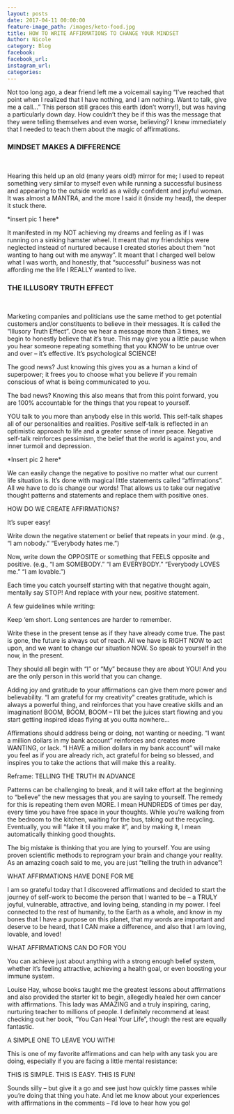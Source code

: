 ```yaml
---
layout: posts
date: 2017-04-11 00:00:00
feature-image_path: /images/keto-food.jpg
title: HOW TO WRITE AFFIRMATIONS TO CHANGE YOUR MINDSET
Author: Nicole
category: Blog
facebook:
facebook_url:
instagram_url:
categories:
---
```


Not too long ago, a dear friend left me a voicemail saying “I’ve reached that point when I realized that I have nothing, and I am nothing. Want to talk, give me a call…” This person still graces this earth (don’t worry!), but was having a particularly down day. How couldn’t they be if this was the message that they were telling themselves and even worse, believing? I knew immediately that I needed to teach them about the magic of affirmations.

### MINDSET MAKES A DIFFERENCE

&nbsp;

Hearing this held up an old (many years old!) mirror for me; I used to repeat something very similar to myself even while running a successful business and appearing to the outside world as a wildly confident and joyful woman. It was almost a MANTRA, and the more I said it (inside my head), the deeper it stuck there.

\*insert pic 1 here\*

It manifested in my NOT achieving my dreams and feeling as if I was running on a sinking hamster wheel. It meant that my friendships were neglected instead of nurtured because I created stories about them “not wanting to hang out with me anyway”. It meant that I charged well below what I was worth, and honestly, that “successful” business was not affording me the life I REALLY wanted to live.

### THE ILLUSORY TRUTH EFFECT

&nbsp;

Marketing companies and politicians use the same method to get potential customers and/or constituents to believe in their messages. It is called the “Illusory Truth Effect”. Once we hear a message more than 3 times, we begin to honestly believe that it’s true. This may give you a little pause when you hear someone repeating something that you KNOW to be untrue over and over – it’s effective. It’s psychological SCIENCE!

The good news? Just knowing this gives you as a human a kind of superpower; it frees you to choose what you believe if you remain conscious of what is being communicated to you.

The bad news? Knowing this also means that from this point forward, you are 100% accountable for the things that you repeat to yourself.

YOU talk to you more than anybody else in this world. This self-talk shapes all of our personalities and realities. Positive self-talk is reflected in an optimistic approach to life and a greater sense of inner peace. Negative self-talk reinforces pessimism, the belief that the world is against you, and inner turmoil and depression.

\*Insert pic 2 here\*

We can easily change the negative to positive no matter what our current life situation is. It’s done with magical little statements called “affirmations”. All we have to do is change our words! That allows us to take our negative thought patterns and statements and replace them with positive ones.

HOW DO WE CREATE AFFIRMATIONS?

It’s super easy!

Write down the negative statement or belief that repeats in your mind. (e.g., “I am nobody.” “Everybody hates me.”)

Now, write down the OPPOSITE or something that FEELS opposite and positive. (e.g., “I am SOMEBODY.” “I am EVERYBODY.” “Everybody LOVES me.” “I am lovable.”)

Each time you catch yourself starting with that negative thought again, mentally say STOP! And replace with your new, positive statement.

A few guidelines while writing:

Keep ‘em short. Long sentences are harder to remember.

Write these in the present tense as if they have already come true. The past is gone, the future is always out of reach. All we have is RIGHT NOW to act upon, and we want to change our situation NOW. So speak to yourself in the now, in the present.

They should all begin with “I” or “My” because they are about YOU! And you are the only person in this world that you can change.

Adding joy and gratitude to your affirmations can give them more power and believability. “I am grateful for my creativity” creates gratitude, which is always a powerful thing, and reinforces that you have creative skills and an imagination! BOOM, BOOM, BOOM – I’ll bet the juices start flowing and you start getting inspired ideas flying at you outta nowhere…

Affirmations should address being or doing, not wanting or needing. “I want a million dollars in my bank account” reinforces and creates more WANTING, or lack. “I HAVE a million dollars in my bank account” will make you feel as if you are already rich, act grateful for being so blessed, and inspires you to take the actions that will make this a reality.

Reframe: TELLING THE TRUTH IN ADVANCE

Patterns can be challenging to break, and it will take effort at the beginning to “believe” the new messages that you are saying to yourself. The remedy for this is repeating them even MORE. I mean HUNDREDS of times per day, every time you have free space in your thoughts. While you’re walking from the bedroom to the kitchen, waiting for the bus, taking out the recycling. Eventually, you will “fake it til you make it”, and by making it, I mean automatically thinking good thoughts.

The big mistake is thinking that you are lying to yourself. You are using proven scientific methods to reprogram your brain and change your reality. As an amazing coach said to me, you are just “telling the truth in advance”!

WHAT AFFIRMATIONS HAVE DONE FOR ME

I am so grateful today that I discovered affirmations and decided to start the journey of self-work to become the person that I wanted to be – a TRULY joyful, vulnerable, attractive, and loving being, standing in my power. I feel connected to the rest of humanity, to the Earth as a whole, and know in my bones that I have a purpose on this planet, that my words are important and deserve to be heard, that I CAN make a difference, and also that I am loving, lovable, and loved!

WHAT AFFIRMATIONS CAN DO FOR YOU

You can achieve just about anything with a strong enough belief system, whether it’s feeling attractive, achieving a health goal, or even boosting your immune system.

Louise Hay, whose books taught me the greatest lessons about affirmations and also provided the starter kit to begin, allegedly healed her own cancer with affirmations. This lady was AMAZING and a truly inspiring, caring, nurturing teacher to millions of people. I definitely recommend at least checking out her book, “You Can Heal Your Life”, though the rest are equally fantastic.

A SIMPLE ONE TO LEAVE YOU WITH!

This is one of my favorite affirmations and can help with any task you are doing, especially if you are facing a little mental resistance:

THIS IS SIMPLE. THIS IS EASY. THIS IS FUN!

Sounds silly – but give it a go and see just how quickly time passes while you’re doing that thing you hate. And let me know about your experiences with affirmations in the comments – I’d love to hear how you go!
